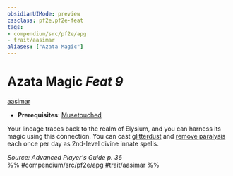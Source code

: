```yaml
---
obsidianUIMode: preview
cssclass: pf2e,pf2e-feat
tags:
- compendium/src/pf2e/apg
- trait/aasimar
aliases: ["Azata Magic"]
---
```

# Azata Magic  *Feat 9*  
[aasimar](aasimar-apg.md "Aasimar Ancestry & Heritage Trait")  

- **Prerequisites**: [Musetouched](musetouched-apg.md)

Your lineage traces back to the realm of Elysium, and you can harness its magic using this connection. You can cast [glitterdust](glitterdust.md) and [remove paralysis](remove-paralysis.md) each once per day as 2nd-level divine innate spells.

*Source: Advanced Player's Guide p. 36*  
%% #compendium/src/pf2e/apg #trait/aasimar %%